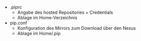 * .piprc
  * Angabe des hosted Repositories + Credentials
  * Ablage im Home-Verzeichnis
* pip.conf
  * Konfiguration des Mirrors zum Download über den Nexus
  * Ablage im Home/.pip